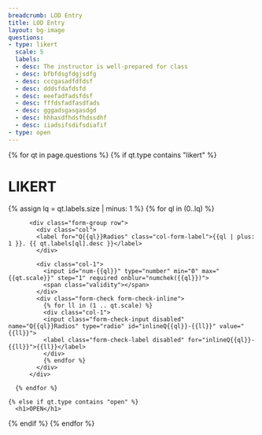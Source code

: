 ```yaml
---
breadcrumb: LOD Entry
title: LOD Entry
layout: bg-image
questions:
- type: likert
  scale: 5
  labels:
  - desc: The instructor is well-prepared for class
  - desc: bfbfdsgfdgjsdfg
  - desc: cccgasadfdfdsf
  - desc: dddsfdafdsfd
  - desc: eeefadfadsfdsf
  - desc: fffdsfadfasdfads
  - desc: gggadsgasgasdgd
  - desc: hhhasdfhdsfhdssdhf
  - desc: iiadsifsdifsdiafif
- type: open
---
```

<form>
  {% for qt in page.questions %}
    {% if qt.type contains "likert" %}
      <h1>LIKERT</h1>
      {% assign lq = qt.labels.size | minus: 1 %}
      {% for ql in (0..lq) %}

          <div class="form-group row">
            <div class="col">
            <label for="Q{{ql}}Radios" class="col-form-label">{{ql | plus: 1 }}. {{ qt.labels[ql].desc }}</label>
            </div>

            <div class="col-1">
              <input id="num-{{ql}}" type="number" min="0" max="{{qt.scale}}" step="1" required onblur="numchek({{ql}})">
              <span class="validity"></span>
            </div>
            <div class="form-check form-check-inline">
              {% for ll in (1 .. qt.scale) %}
              <div class="col-1">
              <input class="form-check-input disabled" name="Q{{ql}}Radios" type="radio" id="inlineQ{{ql}}-{{ll}}" value="{{ll}}">
              <label class="form-check-label disabled" for="inlineQ{{ql}}-{{ll}}">{{ll}}</label>
              </div>
              {% endfor %}
            </div>
          </div>

      {% endfor %}

    {% else if qt.type contains "open" %}
      <h1>OPEN</h1>
  {% endif %}
{% endfor %}
</form>

<script>
function numchek(ql)
{
  var elem = document.getElementById('num-' + ql);
  var pi = parseInt(elem.value,10);
  if (pi >= 0 && pi <= 5) {
    var rbid = 'inlineQ' + ql + '-' + pi.toString()
    var rb = document.getElementById(rbid)
    rb.checked = true
  }
}
</script>
